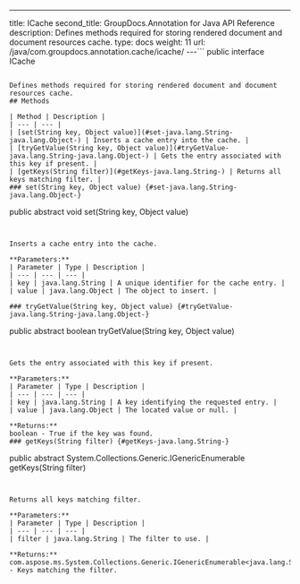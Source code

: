 ---
title: ICache
second_title: GroupDocs.Annotation for Java API Reference
description: Defines methods required for storing rendered document and document resources cache.
type: docs
weight: 11
url: /java/com.groupdocs.annotation.cache/icache/
---```
public interface ICache
```

Defines methods required for storing rendered document and document resources cache.
## Methods

| Method | Description |
| --- | --- |
| [set(String key, Object value)](#set-java.lang.String-java.lang.Object-) | Inserts a cache entry into the cache. |
| [tryGetValue(String key, Object value)](#tryGetValue-java.lang.String-java.lang.Object-) | Gets the entry associated with this key if present. |
| [getKeys(String filter)](#getKeys-java.lang.String-) | Returns all keys matching filter. |
### set(String key, Object value) {#set-java.lang.String-java.lang.Object-}
```
public abstract void set(String key, Object value)
```


Inserts a cache entry into the cache.

**Parameters:**
| Parameter | Type | Description |
| --- | --- | --- |
| key | java.lang.String | A unique identifier for the cache entry. |
| value | java.lang.Object | The object to insert. |

### tryGetValue(String key, Object value) {#tryGetValue-java.lang.String-java.lang.Object-}
```
public abstract boolean tryGetValue(String key, Object value)
```


Gets the entry associated with this key if present.

**Parameters:**
| Parameter | Type | Description |
| --- | --- | --- |
| key | java.lang.String | A key identifying the requested entry. |
| value | java.lang.Object | The located value or null. |

**Returns:**
boolean - True if the key was found.
### getKeys(String filter) {#getKeys-java.lang.String-}
```
public abstract System.Collections.Generic.IGenericEnumerable<String> getKeys(String filter)
```


Returns all keys matching filter.

**Parameters:**
| Parameter | Type | Description |
| --- | --- | --- |
| filter | java.lang.String | The filter to use. |

**Returns:**
com.aspose.ms.System.Collections.Generic.IGenericEnumerable<java.lang.String> - Keys matching the filter.
